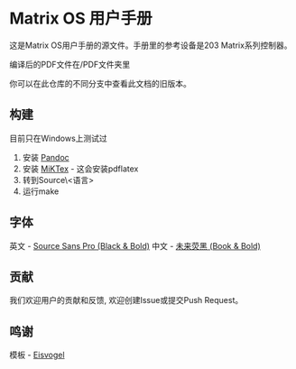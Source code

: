 # Matrix OS 用户手册

这是Matrix OS用户手册的源文件。手册里的参考设备是203 Matrix系列控制器。

编译后的PDF文件在/PDF文件夹里

你可以在此仓库的不同分支中查看此文档的旧版本。

## 构建
 目前只在Windows上测试过

 1. 安装 [Pandoc](https://pandoc.org/installing.html)
 2. 安装 [MiKTex](https://miktex.org/download) - 这会安装pdflatex
3. 转到Source\\\<语言>
4. 运行make

## 字体
英文 - [Source Sans Pro (Black & Bold)](https://fonts.google.com/specimen/Source+Sans+Pro)
中文 - [未来荧黑 (Book & Bold)](https://github.com/welai/glow-sans/releases/)

## 贡献
我们欢迎用户的贡献和反馈, 欢迎创建Issue或提交Push Request。

## 鸣谢
模板 - [Eisvogel](https://github.com/Wandmalfarbe/pandoc-latex-template)